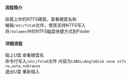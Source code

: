#### 流程简介

挂载上你的NTFS硬盘，查看硬盘名称  
编辑`/etc/fstab`文件，使其支持NTFS写入  
将`/Volumes`中的NTFS磁盘快捷方式到Finder

#### 详细流程

插上U盘 查看硬盘名  
命令行写入`/etc/fstab`文件 内容为`LABEL=AngleDisk none ntfs rw,auto,nobrowse`  
退出U盘 重新插入
